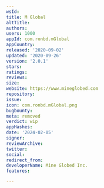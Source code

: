 ```yaml
---
wsId: 
title: M Global
altTitle: 
authors: 
users: 1000
appId: com.ronbd.mGlobal
appCountry: 
released: '2020-09-02'
updated: '2020-09-26'
version: '2.0.1'
stars: 
ratings: 
reviews: 
size: 
website: https://www.mineglobed.com
repository: 
issue: 
icon: com.ronbd.mGlobal.png
bugbounty: 
meta: removed
verdict: wip
appHashes: 
date: '2024-02-05'
signer: 
reviewArchive: 
twitter: 
social: 
redirect_from: 
developerName: Mine Globed Inc.
features: 

---
```


